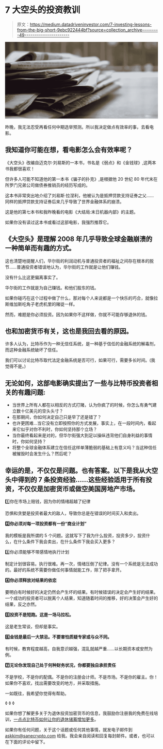 # 7 大空头的投资教训

> 原文：<https://medium.datadriveninvestor.com/7-investing-lessons-from-the-big-short-9ebc922444bf?source=collection_archive---------49----------------------->

![](img/7edec6d82281dbb2e7cd209dcc6824e2.png)

昨晚，我无法忍受再看任何中期选举预测。所以我决定做点有效率的事，去看电影。

## 我知道你可能在想，看电影怎么会有效率呢？

《大空头》改编自迈克尔·刘易斯的一本书，书名是《弱点》和《金钱球》,这两本书我都很喜欢！

但许多人可能不知道他的第一本书《骗子的扑克》,是根据他 20 世纪 80 年代末在所罗门兄弟公司做债券推销员的经历写成的。

这本书非常突出地介绍了刘易斯·拉涅利，他被认为是抵押贷款支持证券之父……同样的抵押贷款支持证券后来几乎导致了世界金融体系的崩溃。

这是他的第七本书和我昨晚看的电影《大结局:末日机器内部》的主题。

如果你没有读过这本书或看过这部电影，我强烈推荐它。

## 《大空头》是理解 2008 年几乎导致全球金融崩溃的一种简单而有趣的方式。

这也清楚地提醒人们，华尔街的利润动机与普通投资者的福祉之间存在根本的脱节……普通投资者错误地认为，华尔街的工作就是让他们赚钱。

没有什么比这更偏离事实了。

华尔街的工作就是为自己赚钱。和他们股东的钱。

如果你碰巧在这个过程中做了什么，那对每个人来说都是一个快乐的巧合，就像拉斯维加斯吃角子老虎机里的赌徒一样。

然而，难题是你必须投资。因为如果你不这样做，你就不可能存够退休的钱。

## 也和加密货币有关，这也是我回去看的原因。

许多人认为，比特币作为一种无信任系统，是一种基于信任的金融系统的解毒剂，而这种金融系统破坏了信任。

我们可以讨论比特币取代法定金融系统是否可行，如果可行，需要多长时间。(我觉得不是。)

## 无论如何，这部电影确实提出了一些与比特币投资者相关的有趣问题:

*   当世界上所有人都在以相反的方式打赌，认为你疯了的时候，你怎么有勇气建立数十亿美元的空头头寸？
*   在那期间，你如何决定自己只是早了还是错了？
*   也许更困难…当它没有立即按照你的方式发展，事实上，在一段时间内，看起来它似乎对你不利时，你如何坚持那个立场？
*   当你最终看起来是对的，但华尔街强大到足以操纵违背他们自身利益的事情时，你如何坚持？
*   将整个全球金融体系建立在信任这样单薄脆弱的基础上有意义吗？当这种信任被摧毁时会发生什么？然后呢？

## 幸运的是，不仅仅是问题。也有答案。以下是我从大空头中得到的 7 条投资经验……这些经验适用于所有投资，不仅仅是加密货币或做空美国房地产市场。

1️⃣你在市场上赔钱，因为你的情绪超越了纪律

恐惧和贪婪是投资者最大的敌人，导致你总是在错误的时间买入和卖出。

**2️⃣你必须对每一项投资都有一份“商业计划”**

我的模板是我所谓的 5 个问题。这就写下了我为什么投资，投资多少，投资什么，在什么条件下我会卖出，在什么条件下我会买入更多？

3️⃣你必须能够不带感情地执行计划

制定计划很容易。执行很难。再一次，情绪压倒了纪律。没有一个系统是无法成功的。最好的系统不需要你做任何事情就能工作，除了把手拿开。

**4️⃣你必须释放对结果的依恋**

要明白有时候好的决定仍然会产生坏的结果。有时候错误的决定会产生好的结果。一个成功的投资者可以脱离个人结果，知道随着时间的推移，好的决策会产生好的结果，反之亦然。

**5️⃣投资不是短跑。这是一场马拉松。**

这是老生常谈，但却是事实。

**6️⃣金钱是最后一大禁忌。不要害怕质疑专家或与众不同。**

有时候，教育程度越高，自我意识越强，混乱就越严重……以长期资本或安然为例。

**7️⃣无论你发现自己处于何种财务状况，你都要独自承担责任**

不是学校，不是你的配偶。不是你的注册会计师。不是市场。不是你的雇主。你！如果你不喜欢，找出需要改变的地方，并采取措施。

一如既往，我希望你觉得有帮助。

◊ ◊ ◊

如果你想了解更多关于为退休投资加密货币的信息，我鼓励你注册我的免费在线培训，[一点点比特币如何让你的退休储蓄增加更多](https://sanecrypto.com/retirement)。

如果你有任何问题，关于这个话题或任何其他事情，就发电子邮件到 askkim@sanecrypto.com 给我。我会亲自阅读和回复每封邮件。或者，也可以在下面的评论中留下。